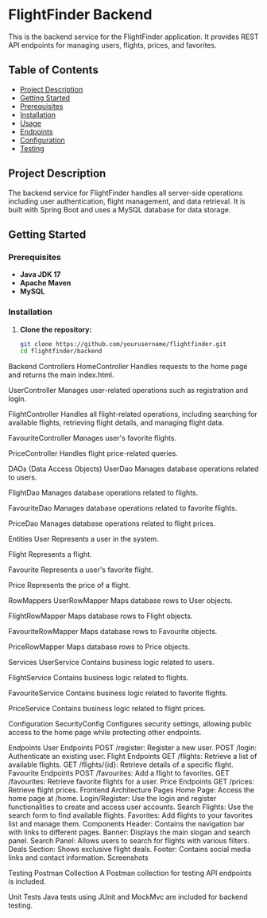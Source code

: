# FlightFinder Backend

This is the backend service for the FlightFinder application. It provides REST API endpoints for managing users, flights, prices, and favorites.

## Table of Contents

- [Project Description](#project-description)
- [Getting Started](#getting-started)
- [Prerequisites](#prerequisites)
- [Installation](#installation)
- [Usage](#usage)
- [Endpoints](#endpoints)
- [Configuration](#configuration)
- [Testing](#testing)

## Project Description

The backend service for FlightFinder handles all server-side operations including user authentication, flight management, and data retrieval. It is built with Spring Boot and uses a MySQL database for data storage.

## Getting Started

### Prerequisites

- **Java JDK 17**
- **Apache Maven**
- **MySQL**

### Installation

1. **Clone the repository:**
   ```bash
   git clone https://github.com/yourusername/flightfinder.git
   cd flightfinder/backend
Backend
Controllers
HomeController
Handles requests to the home page and returns the main index.html.

UserController
Manages user-related operations such as registration and login.

FlightController
Handles all flight-related operations, including searching for available flights, retrieving flight details, and managing flight data.

FavouriteController
Manages user's favorite flights.

PriceController
Handles flight price-related queries.

DAOs (Data Access Objects)
UserDao
Manages database operations related to users.

FlightDao
Manages database operations related to flights.

FavouriteDao
Manages database operations related to favorite flights.

PriceDao
Manages database operations related to flight prices.

Entities
User
Represents a user in the system.

Flight
Represents a flight.

Favourite
Represents a user's favorite flight.

Price
Represents the price of a flight.

RowMappers
UserRowMapper
Maps database rows to User objects.

FlightRowMapper
Maps database rows to Flight objects.

FavouriteRowMapper
Maps database rows to Favourite objects.

PriceRowMapper
Maps database rows to Price objects.

Services
UserService
Contains business logic related to users.

FlightService
Contains business logic related to flights.

FavouriteService
Contains business logic related to favorite flights.

PriceService
Contains business logic related to flight prices.

Configuration
SecurityConfig
Configures security settings, allowing public access to the home page while protecting other endpoints.

Endpoints
User Endpoints
POST /register: Register a new user.
POST /login: Authenticate an existing user.
Flight Endpoints
GET /flights: Retrieve a list of available flights.
GET /flights/{id}: Retrieve details of a specific flight.
Favourite Endpoints
POST /favourites: Add a flight to favorites.
GET /favourites: Retrieve favorite flights for a user.
Price Endpoints
GET /prices: Retrieve flight prices.
Frontend
Architecture
Pages
Home Page: Access the home page at /home.
Login/Register: Use the login and register functionalities to create and access user accounts.
Search Flights: Use the search form to find available flights.
Favorites: Add flights to your favorites list and manage them.
Components
Header: Contains the navigation bar with links to different pages.
Banner: Displays the main slogan and search panel.
Search Panel: Allows users to search for flights with various filters.
Deals Section: Shows exclusive flight deals.
Footer: Contains social media links and contact information.
Screenshots


Testing
Postman Collection
A Postman collection for testing API endpoints is included.

Unit Tests
Java tests using JUnit and MockMvc are included for backend testing.